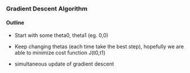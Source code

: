 ### Gradient Descent Algorithm

#### Outline

- Start with some theta0, theta1 (eg. 0,0)
- Keep changing thetas (each time take the best step), hopefully we are able to minimize cost function J(t0,t1)

- simultaneous update of gradient descent
